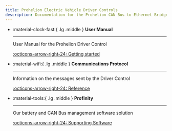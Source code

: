 ```yaml
---
title: Prohelion Electric Vehicle Driver Controls
description: Documentation for the Prohelion CAN Bus to Ethernet Bridge
---
```


<div class="grid cards" markdown>

-   :material-clock-fast:{ .lg .middle } __User Manual__

    ---

    User Manual for the Prohelion Driver Control

    [:octicons-arrow-right-24: Getting started](User_Manual/index.md)

-   :material-wifi:{ .lg .middle } __Communications Protocol__

    ---

    Information on the messages sent by the Driver Control

    [:octicons-arrow-right-24: Reference](Communications_Protocol/index.md)

-   :material-tools:{ .lg .middle } __Profinity__

    ---

    Our battery and CAN Bus management software solution

    [:octicons-arrow-right-24: Supporting Software](../Profinity/index.md)

</div>
